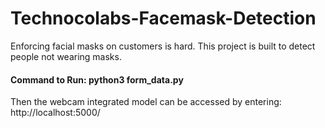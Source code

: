 # Technocolabs-Facemask-Detection
Enforcing facial masks on customers is hard. This project is built  to detect people not wearing masks.

#### Command to Run: python3 form_data.py
Then the webcam integrated model can be accessed by entering: http://localhost:5000/
